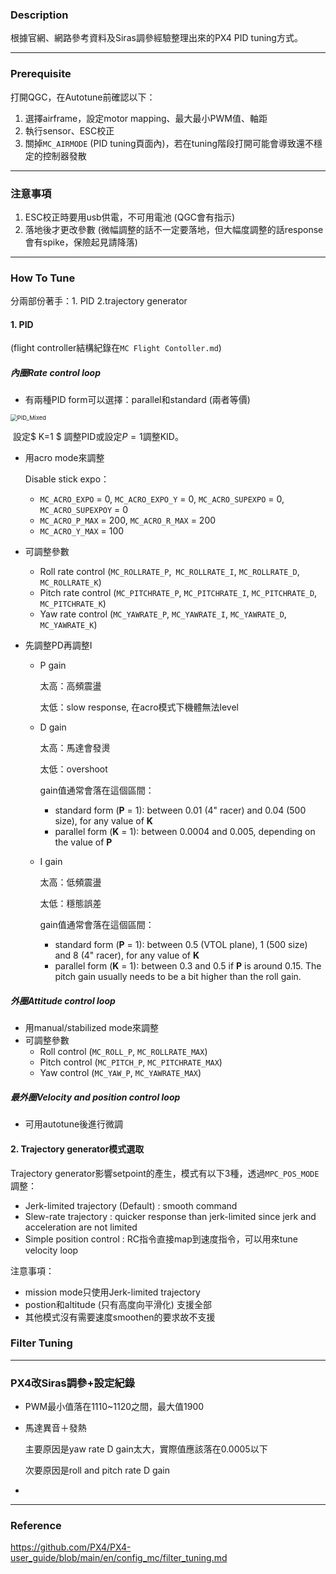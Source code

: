 ### Description

根據官網、網路參考資料及Siras調參經驗整理出來的PX4 PID tuning方式。

---

### Prerequisite

打開QGC，在Autotune前確認以下：

1. 選擇airframe，設定motor mapping、最大最小PWM值、軸距
2. 執行sensor、ESC校正
3. 關掉`MC_AIRMODE` (PID tuning頁面內)，若在tuning階段打開可能會導致還不穩定的控制器發散

---

### 注意事項

1. ESC校正時要用usb供電，不可用電池 (QGC會有指示)
1. 落地後才更改參數 (微幅調整的話不一定要落地，但大幅度調整的話response會有spike，保險起見請降落)

---

### How To Tune 

分兩部份著手：1. PID  2.trajectory generator

#### 1. PID  

(flight controller結構紀錄在`MC Flight Contoller.md`)

##### 內圈Rate control loop

- 有兩種PID form可以選擇：parallel和standard (兩者等價)

<img src="https://docs.px4.io/v1.11/images/mc_pid_tuning/PID_algorithm_Mixed.png" alt="PID_Mixed" style="zoom:67%;" />

​	設定$ K=1 $ 調整PID或設定$P=1$調整KID。

- 用acro mode來調整

  Disable stick expo：

  - `MC_ACRO_EXPO` = 0, `MC_ACRO_EXPO_Y` = 0, `MC_ACRO_SUPEXPO` = 0, `MC_ACRO_SUPEXPOY` = 0
  - `MC_ACRO_P_MAX` = 200, `MC_ACRO_R_MAX` = 200
  - `MC_ACRO_Y_MAX` = 100

- 可調整參數

  - Roll rate control (`MC_ROLLRATE_P`,` MC_ROLLRATE_I`, `MC_ROLLRATE_D`, `MC_ROLLRATE_K`)
  - Pitch rate control (`MC_PITCHRATE_P`, `MC_PITCHRATE_I`, `MC_PITCHRATE_D`, `MC_PITCHRATE_K`)
  - Yaw rate control (`MC_YAWRATE_P`, `MC_YAWRATE_I`, `MC_YAWRATE_D`, `MC_YAWRATE_K`)

- 先調整PD再調整I

  - P gain

    太高：高頻震盪

    太低：slow response, 在acro模式下機體無法level

  - D gain

    太高：馬達會發燙

    太低：overshoot

    gain值通常會落在這個區間：

    - standard form (**P** = 1): between 0.01 (4" racer) and 0.04 (500 size), for any value of **K**
    - parallel form (**K** = 1): between 0.0004 and 0.005, depending on the value of **P**

  - I gain

    太高：低頻震盪

    太低：穩態誤差

    gain值通常會落在這個區間：

    - standard form (**P** = 1): between 0.5 (VTOL plane), 1 (500 size) and 8 (4" racer), for any value of **K**
    - parallel form (**K** = 1): between 0.3 and 0.5 if **P** is around 0.15. The pitch gain usually needs to be a bit higher than the roll gain.

##### 外圈Attitude control loop

- 用manual/stabilized mode來調整
- 可調整參數
  - Roll control (`MC_ROLL_P`, `MC_ROLLRATE_MAX`)
  - Pitch control (`MC_PITCH_P`, `MC_PITCHRATE_MAX`)
  - Yaw control (`MC_YAW_P`, `MC_YAWRATE_MAX`)

##### 最外圈Velocity and position control loop

- 可用autotune後進行微調

#### 2. Trajectory generator模式選取

Trajectory generator影響setpoint的產生，模式有以下3種，透過`MPC_POS_MODE`調整：

- Jerk-limited trajectory (Default) : smooth command
- Slew-rate trajectory : quicker response than jerk-limited since jerk and acceleration are not limited
- Simple position control : RC指令直接map到速度指令，可以用來tune velocity loop

注意事項：

- mission mode只使用Jerk-limited trajectory
- postion和altitude (只有高度向平滑化) 支援全部
- 其他模式沒有需要速度smoothen的要求故不支援

### Filter Tuning



---

### PX4改Siras調參+設定紀錄

- PWM最小值落在1110~1120之間，最大值1900

- 馬達異音＋發熱

  主要原因是yaw rate D gain太大，實際值應該落在0.0005以下

  次要原因是roll and pitch rate D gain

- 

---

### Reference

https://github.com/PX4/PX4-user_guide/blob/main/en/config_mc/filter_tuning.md
